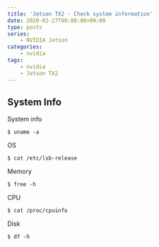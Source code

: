 ```yaml
---
title: 'Jetson TX2 - Check system information'
date: 2020-02-27T00:00:00+09:00
type: posts
series:
    - NVIDIA Jetson
categories:
    - nvidia
tags:
    - nvidia
    - Jetson TX2
---
```


## System Info

System info

    $ uname -a

OS

    $ cat /etc/lsb-release 

Memory

    $ free -h

CPU

    $ cat /proc/cpuinfo 

Disk

    $ df -h